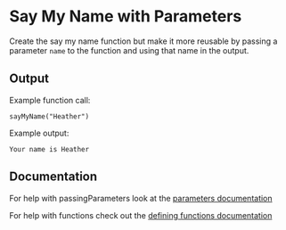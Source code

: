 # Say My Name with Parameters

Create the say my name function but make it more reusable by passing a parameter `name` to 
the function and using that name in the output.

## Output

Example function call:
```
sayMyName("Heather")
```
Example output:
```
Your name is Heather
```

## Documentation
For help with passingParameters look at the [parameters documentation](https://github.com/danleavitt0/codecamp-examples/blob/master/passingParameters/README.md)

For help with functions check out the [defining functions documentation](https://github.com/danleavitt0/codecamp-examples/blob/master/definingFunctions/README.md)